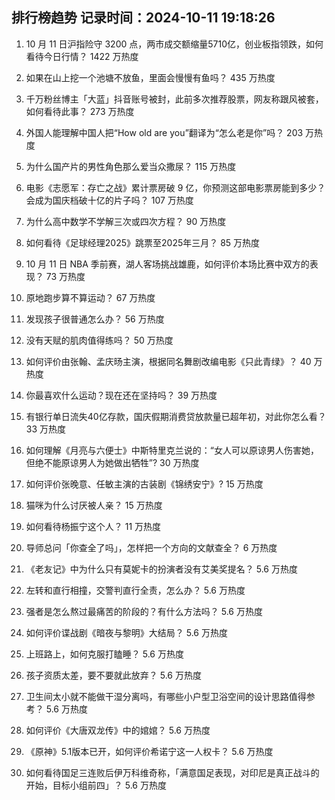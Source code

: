 
## 排行榜趋势 记录时间：2024-10-11 19:18:26
  
  1. 10 月 11 日沪指险守 3200 点，两市成交额缩量5710亿，创业板指领跌，如何看待今日行情？ 1422 万热度
    
  2. 如果在山上挖一个池塘不放鱼，里面会慢慢有鱼吗？ 435 万热度
    
  3. 千万粉丝博主「大蓝」抖音账号被封，此前多次推荐股票，网友称跟风被套，如何看待此事？ 273 万热度
    
  4. 外国人能理解中国人把“How old are you”翻译为“怎么老是你”吗？ 203 万热度
    
  5. 为什么国产片的男性角色那么爱当众撒尿？ 115 万热度
    
  6. 电影《志愿军：存亡之战》累计票房破 9 亿，你预测这部电影票房能到多少？会成为国庆档破十亿的片子吗？ 107 万热度
    
  7. 为什么高中数学不学解三次或四次方程？ 90 万热度
    
  8. 如何看待《足球经理2025》跳票至2025年三月？ 85 万热度
    
  9. 10 月 11 日 NBA 季前赛，湖人客场挑战雄鹿，如何评价本场比赛中双方的表现？ 73 万热度
    
  10. 原地跑步算不算运动？ 67 万热度
    
  11. 发现孩子很普通怎么办？ 56 万热度
    
  12. 没有天赋的肌肉值得练吗？ 50 万热度
    
  13. 如何评价由张翰、孟庆旸主演，根据同名舞剧改编电影《只此青绿》？ 40 万热度
    
  14. 你最喜欢什么运动？现在还在坚持吗？ 39 万热度
    
  15. 有银行单日流失40亿存款，国庆假期消费贷放款量已超年初，对此你怎么看？ 33 万热度
    
  16. 如何理解《月亮与六便士》中斯特里克兰说的：“女人可以原谅男人伤害她，但绝不能原谅男人为她做出牺牲”? 30 万热度
    
  17. 如何评价张晚意、任敏主演的古装剧《锦绣安宁》? 15 万热度
    
  18. 猫咪为什么讨厌被人亲？ 15 万热度
    
  19. 如何看待杨振宁这个人？ 11 万热度
    
  20. 导师总问「你查全了吗」，怎样把一个方向的文献查全？ 6 万热度
    
  21. 《老友记》中为什么只有莫妮卡的扮演者没有艾美奖提名？ 5.6 万热度
    
  22. 左转和直行相撞，交警判直行全责，怎么办？ 5.6 万热度
    
  23. 强者是怎么熬过最痛苦的阶段的？有什么方法吗？ 5.6 万热度
    
  24. 如何评价谍战剧《暗夜与黎明》大结局？ 5.6 万热度
    
  25. 上班路上，如何克服打瞌睡？ 5.6 万热度
    
  26. 孩子资质太差，要不要就此放弃？ 5.6 万热度
    
  27. 卫生间太小就不能做干湿分离吗，有哪些小户型卫浴空间的设计思路值得参考？ 5.6 万热度
    
  28. 如何评价《大唐双龙传》中的婠婠？ 5.6 万热度
    
  29. 《原神》5.1版本已开，如何评价希诺宁这一人权卡？ 5.6 万热度
    
  30. 如何看待国足三连败后伊万科维奇称，「满意国足表现，对印尼是真正战斗的开始，目标小组前四」？ 5.6 万热度
    